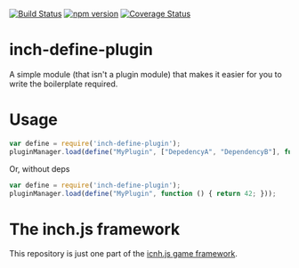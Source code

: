 [![Build Status](https://travis-ci.org/distributedlife/inch-define-plugin.svg)](https://travis-ci.org/distributedlife/inch-define-plugin)
[![npm version](https://badge.fury.io/js/inch-define-plugin.svg)](http://badge.fury.io/js/inch-define-plugin)
[![Coverage Status](https://coveralls.io/repos/distributedlife/inch-define-plugin/badge.svg)](https://coveralls.io/r/distributedlife/inch-define-plugin)

# inch-define-plugin
A simple module (that isn't a plugin module) that makes it easier for you to write the boilerplate required.

# Usage
```javascript
var define = require('inch-define-plugin');
pluginManager.load(define("MyPlugin", ["DepedencyA", "DependencyB"], function (a, b) { return 42; }));
```

Or, without deps
```javascript
var define = require('inch-define-plugin');
pluginManager.load(define("MyPlugin", function () { return 42; }));
```

# The inch.js framework
This repository is just one part of the [icnh.js game framework](http://github.com/distributedlife/inch.js).